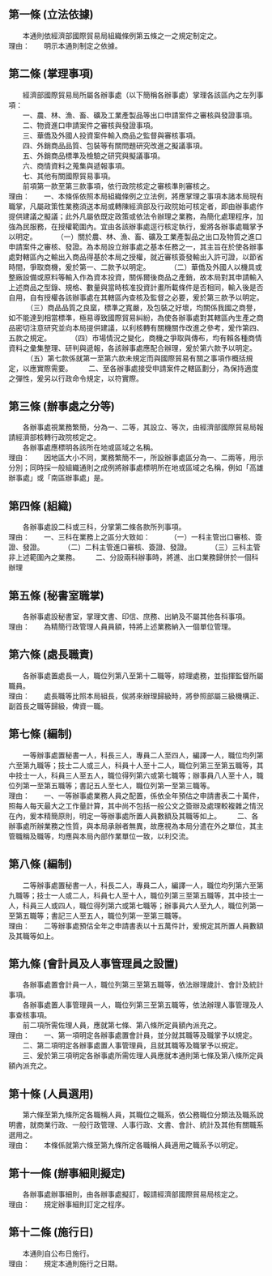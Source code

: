 第一條 (立法依據)
-----------------
　　本通則依經濟部國際貿易局組織條例第五條之一之規定制定之。  
理由：　　明示本通則制定之依據。

第二條 (掌理事項)
-----------------
　　經濟部國際貿易局所屬各辦事處（以下簡稱各辦事處）掌理各該區內之左列事項：  
　　一、農、林、漁、畜、礦及工業產製品等出口申請案件之審核與發證事項。  
　　二、物資進口申請案件之審核與發證事項。  
　　三、華僑及外國人投資案件輸入商品之監督與審核事項。  
　　四、外銷商品品質、包裝等有關問題研究改進之擬議事項。  
　　五、外銷商品標準及檢驗之研究與擬議事項。  
　　六、商情資料之蒐集與遞報事項。  
　　七、其他有關國際貿易事項。  
　　前項第一款至第三款事項，依行政院核定之審核準則審核之。  
理由：　　一、本條係依照本局組織條例之立法例，將應掌理之事項本諸本局現有職掌，凡屬政策性業務須送本局或轉陳經濟部及行政院始可核定者，即由辦事處作提供建議之擬議；此外凡屬依既定政策或依法令辦理之業務，為簡化處理程序，加強為民服務，在授權範圍內。宜由各該辦事處逕行核定執行，爰將各辦事處職掌予以明定。
　　　（一）關於農、林、漁、畜、礦及工業產製品之出口及物質之進口申請案件之審核、發證。為本局設立辦事處之基本任務之一，其主旨在於使各辦事處對轄區內之輸出入商品得基於本局之授權，就近審核簽發輸出入許可證，以節省時間，爭取商機，爰於第一、二款予以明定。
　　　（二）華僑及外國人以機具或整廠設備或原料等輸入作為資本投資，關係爾後商品之產銷，故本局對其申請輸入上述商品之型錄、規格、數量與當時核准投資計畫所載條件是否相同，輸入後是否自用，自有授權各該辦事處在其轄區內查核及監督之必要，爰於第三款予以明定。
　　　（三）商品品質之良窳，標準之寬嚴，及包裝之好壞，均關係我國之商譽，如不能達到相當標準，極易導致國際貿易糾紛，為使各辦事處對其轄區內生產之商品密切注意研究並向本局提供建議，以利核轉有關機關作改進之參考，爰作第四、五款之規定。
　　　（四）市場情況之變化，商機之爭取與傳布，均有賴各種商情資料之彙集整理、研判與遞報，各該辦事處應配合辦理，爰於第六款予以明定。
　　　（五）第七款係就第一至第六款未規定而與國際貿易有關之事項作概括規定，以應實際需要。
　　二、至各辦事處接受申請案件之轄區劃分，為保持適度之彈性，爰另以行政命令規定，以符實際。

第三條 (辦事處之分等)
---------------------
　　各辦事處視業務繁簡，分為一、二等，其設立、等次，由經濟部國際貿易局報請經濟部核轉行政院核定之。  
　　各辦事處應標明各該所在地或區域之名稱。  
理由：　　因地區大小不同，業務繁簡不一，所設辦事處區分為一、二兩等，用示分別；同時採一般組織通則之成例將辦事處標明所在地或區域之名稱，例如「高雄辦事處」或「南區辦事處」是。

第四條 (組織)
-------------
　　各辦事處設二科或三科，分掌第二條各款所列事項。  
理由：　　一、三科在業務上之區分大致如：
　　　（一）一科主管出口審核、簽證、發證。
　　　（二）二科主管進口審核、簽證、發證。
　　　（三）三科主管非上述範圍內之業務。
　　二、分設兩科辦事時，將進、出口業務歸併於一個科辦理

第五條 (秘書室職掌)
-------------------
　　各辦事處設秘書室，掌理文書、印信、庶務、出納及不屬其他各科事項。  
理由：　　為精簡行政管理人員員額，特將上述業務納入一個單位管理。

第六條 (處長職責)
-----------------
　　各辦事處置處長一人，職位列第八至第十二職等，綜理處務，並指揮監督所屬職員。  
理由：　　處長職等比照本局組長，俟將來辦理歸級時，將參照部屬三級機構正、副首長之職等歸級，俾資一職。

第七條 (編制)
-------------
　　一等辦事處置秘書一人，科長三人，專員二人至四人，編譯一人，職位均列第六至第九職等；技士二人或三人，科員十人至十二人，職位列第三至第五職等，其中技士一人，科員三人至五人，職位得列第六或第七職等；辦事員八人至十人，職位列第一至第五職等；書記五人至七人，職位列第一至第三職等。  
理由：　　一、一等辦事處業務人員之配置，係依全年預估之申請書表二十萬件，照每人每天最大之工作量計算，其中尚不包括一般公文之簽辦及處理較複雜之情況在內，爰本精簡原則，明定一等辦事處所置人員數額及其職等如上。
　　二、各辦事處所辦業務之性質，與本局承辦者無異，故應視為本局分遣在外之單位，其主管職稱及職等，均應與本局內部作業單位一致，以利交流。

第八條 (編制)
-------------
　　二等辦事處置秘書一人，科長二人，專員二人，編譯一人，職位均列第六至第九職等；技士一人或二人，科員七人至十人，職位列第三至第五職等，其中技士一人，科員三人或四人，職位得列第六或第七職等；辦事員六人至九人，職位列第一至第五職等；書記三人至五人，職位列第一至第三職等。  
理由：　　二等辦事處預估全年之申請書表以十五萬件計，爰規定其所置人員數額及其職等如上。

第九條 (會計員及人事管理員之設置)
---------------------------------
　　各辦事處置會計員一人，職位列第三至第五職等，依法辦理歲計、會計及統計事項。  
　　各辦事處置人事管理員一人，職位列第三至第五職等，依法辦理人事管理及人事查核事項。  
　　前二項所需佐理人員，應就第七條、第八條所定員額內派充之。  
理由：　　一、第一項明定各辦事處置會計員，並分就其職等及職掌予以規定。
　　二、第二項明定各辦事處置人事管理員，且就其職等及職掌予以規定。
　　三、爰於第三項明定各辦事處所需佐理人員應就本通則第七條及第八條所定員額內派充之。

第十條 (人員選用)
-----------------
　　第六條至第九條所定各職稱人員，其職位之職系，依公務職位分類法及職系說明書，就商業行政、一般行政管理、人事行政、文書、會計、統計及其他有關職系選用之。  
理由：　　本條係就第六條至第九條所定各職稱人員適用之職系予以明定。

第十一條 (辦事細則擬定)
-----------------------
　　各辦事處辦事細則，由各辦事處擬訂，報請經濟部國際貿易局核定之。  
理由：　　規定辦事細則訂定之程序。

第十二條 (施行日)
-----------------
　　本通則自公布日施行。  
理由：　　規定本通則施行之日期。